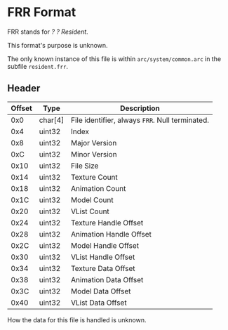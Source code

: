 # FRR Format

FRR stands for *? ? Resident*.

This format's purpose is unknown.

The only known instance of this file is within `arc/system/common.arc` in the subfile `resident.frr`.

## Header
| Offset | Type  | Description
|--------|-------|------------
| 0x0     | char[4]   | File identifier, always `FRR`. Null terminated.
| 0x4     | uint32  | Index
| 0x8     | uint32  | Major Version
| 0xC     | uint32  | Minor Version
| 0x10    | uint32  | File Size
| 0x14    | uint32  | Texture Count
| 0x18    | uint32  | Animation Count
| 0x1C    | uint32  | Model Count
| 0x20    | uint32  | VList Count
| 0x24    | uint32  | Texture Handle Offset
| 0x28    | uint32  | Animation Handle Offset
| 0x2C    | uint32  | Model Handle Offset
| 0x30    | uint32  | VList Handle Offset
| 0x34    | uint32  | Texture Data Offset
| 0x38    | uint32  | Animation Data Offset
| 0x3C    | uint32  | Model Data Offset
| 0x40    | uint32  | VList Data Offset

How the data for this file is handled is unknown.